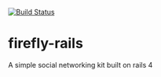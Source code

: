 [![Build Status](https://travis-ci.org/ieglonew01f/firefly-rails.svg?branch=master)](https://travis-ci.org/ieglonew01f/firefly-rails)
# firefly-rails
A simple social networking kit built on rails 4
